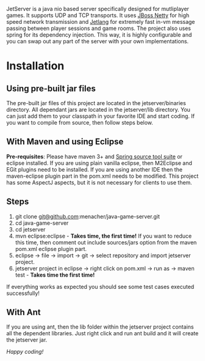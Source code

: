 JetServer is a java nio based server specifically designed for mutliplayer games. It supports UDP and TCP transports. It uses [JBoss Netty](http://netty.io/) for high speed network transmission and [Jetlang](http://code.google.com/p/jetlang/ "jetlang") for extremely fast in-vm message passing between player sessions and game rooms. The project also uses spring for its dependency injection. This way, it is highly configurable and you can swap out any part of the server with your own implementations.

Installation
============
Using pre-built jar files
-------------------------
The pre-built jar files of this project are located in the jetserver/binaries directory. All dependant jars are located in the jetserver/lib directory. You can just add them to your classpath in your favorite IDE and start coding. If you want to compile from source, then follow steps below.

With Maven and using Eclipse
----------------------------
**Pre-requisites**: Please have maven 3+ and [Spring source tool suite](http://www.springsource.com/developer/sts "STS") or eclipse installed. If you are using plain vanilla eclipse, then M2Eclipse and EGit plugins need to be installed. If you are using another IDE then the maven-eclipse plugin part in the pom.xml needs to be modified. This project has some AspectJ aspects, but it is not necessary for clients to use them.

Steps
-----
1.  git clone git@github.com:menacher/java-game-server.git
2.  cd java-game-server
3.  cd jetserver
4.  mvn eclipse:eclipse - **Takes time, the first time!** If you want to reduce this time, then comment out include sources/jars option from the maven pom.xml eclipse plugin part.
5.  eclipse -> file -> import -> git -> select repository and import jetserver project.
6.  jetserver project in eclipse -> right click on pom.xml -> run as -> maven test - **Takes time the first time!**

If everything works as expected you should see some test cases executed successfully!

With Ant
--------
If you are using ant, then the lib folder within the jetserver project contains all the dependent libraries. Just right click and run ant build and it will create the jetserver jar.

*Happy coding!*
